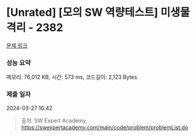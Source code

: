 # [Unrated] [모의 SW 역량테스트] 미생물 격리 - 2382 

[문제 링크](https://swexpertacademy.com/main/code/problem/problemDetail.do?contestProbId=AV597vbqAH0DFAVl) 

### 성능 요약

메모리: 76,012 KB, 시간: 573 ms, 코드길이: 2,123 Bytes

### 제출 일자

2024-03-27 16:42



> 출처: SW Expert Academy, https://swexpertacademy.com/main/code/problem/problemList.do